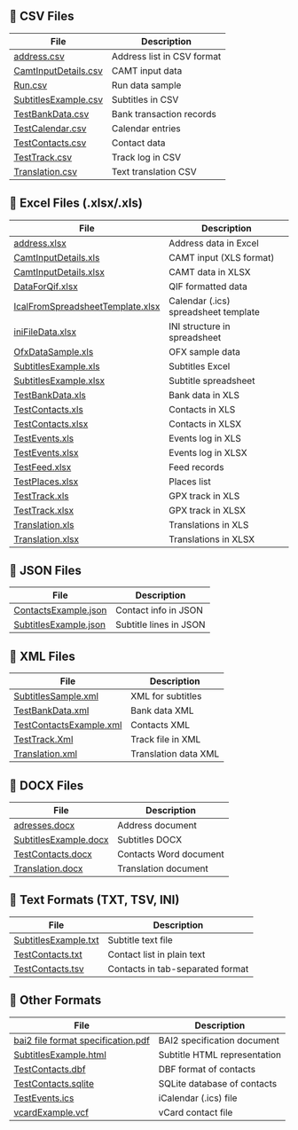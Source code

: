
## 📁 CSV Files

| File | Description |
|------|-------------|
| [address.csv](address.csv) | Address list in CSV format |
| [CamtInputDetails.csv](CamtInputDetails.csv) | CAMT input data |
| [Run.csv](Run.csv) | Run data sample |
| [SubtitlesExample.csv](SubtitlesExample.csv) | Subtitles in CSV |
| [TestBankData.csv](TestBankData.csv) | Bank transaction records |
| [TestCalendar.csv](TestCalendar.csv) | Calendar entries |
| [TestContacts.csv](TestContacts.csv) | Contact data |
| [TestTrack.csv](TestTrack.csv) | Track log in CSV |
| [Translation.csv](Translation.csv) | Text translation CSV |

## 📁 Excel Files (.xlsx/.xls)

| File | Description |
|------|-------------|
| [address.xlsx](address.xlsx) | Address data in Excel |
| [CamtInputDetails.xls](CamtInputDetails.xls) | CAMT input (XLS format) |
| [CamtInputDetails.xlsx](CamtInputDetails.xlsx) | CAMT data in XLSX |
| [DataForQif.xlsx](DataForQif.xlsx) | QIF formatted data |
| [IcalFromSpreadsheetTemplate.xlsx](IcalFromSpreadsheetTemplate.xlsx) | Calendar (.ics) spreadsheet template |
| [iniFileData.xlsx](iniFileData.xlsx) | INI structure in spreadsheet |
| [OfxDataSample.xls](OfxDataSample.xls) | OFX sample data |
| [SubtitlesExample.xls](SubtitlesExample.xls) | Subtitles Excel |
| [SubtitlesExample.xlsx](SubtitlesExample.xlsx) | Subtitle spreadsheet |
| [TestBankData.xls](TestBankData.xls) | Bank data in XLS |
| [TestContacts.xls](TestContacts.xls) | Contacts in XLS |
| [TestContacts.xlsx](TestContacts.xlsx) | Contacts in XLSX |
| [TestEvents.xls](TestEvents.xls) | Events log in XLS |
| [TestEvents.xlsx](TestEvents.xlsx) | Events log in XLSX |
| [TestFeed.xlsx](TestFeed.xlsx) | Feed records |
| [TestPlaces.xlsx](TestPlaces.xlsx) | Places list |
| [TestTrack.xls](TestTrack.xls) | GPX track in XLS |
| [TestTrack.xlsx](TestTrack.xlsx) | GPX track in XLSX |
| [Translation.xls](Translation.xls) | Translations in XLS |
| [Translation.xlsx](Translation.xlsx) | Translations in XLSX |

## 📁 JSON Files

| File | Description |
|------|-------------|
| [ContactsExample.json](ContactsExample.json) | Contact info in JSON |
| [SubtitlesExample.json](SubtitlesExample.json) | Subtitle lines in JSON |

## 📁 XML Files

| File | Description |
|------|-------------|
| [SubtitlesSample.xml](SubtitlesSample.xml) | XML for subtitles |
| [TestBankData.xml](TestBankData.xml) | Bank data XML |
| [TestContactsExample.xml](TestContactsExample.xml) | Contacts XML |
| [TestTrack.Xml](TestTrack.Xml) | Track file in XML |
| [Translation.xml](Translation.xml) | Translation data XML |

## 📁 DOCX Files

| File | Description |
|------|-------------|
| [adresses.docx](adresses.docx) | Address document |
| [SubtitlesExample.docx](SubtitlesExample.docx) | Subtitles DOCX |
| [TestContacts.docx](TestContacts.docx) | Contacts Word document |
| [Translation.docx](Translation.docx) | Translation document |

## 📁 Text Formats (TXT, TSV, INI)

| File | Description |
|------|-------------|
| [SubtitlesExample.txt](SubtitlesExample.txt) | Subtitle text file |
| [TestContacts.txt](TestContacts.txt) | Contact list in plain text |
| [TestContacts.tsv](TestContacts.tsv) | Contacts in tab-separated format |

## 📁 Other Formats

| File | Description |
|------|-------------|
| [bai2 file format specification.pdf](bai2%20file%20format%20specification.pdf) | BAI2 specification document |
| [SubtitlesExample.html](SubtitlesExample.html) | Subtitle HTML representation |
| [TestContacts.dbf](TestContacts.dbf) | DBF format of contacts |
| [TestContacts.sqlite](TestContacts.sqlite) | SQLite database of contacts |
| [TestEvents.ics](TestEvents.ics) | iCalendar (.ics) file |
| [vcardExample.vcf](vcardExample.vcf) | vCard contact file |
